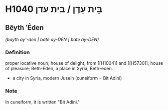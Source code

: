 # H1040 בֵּית עֵדֶן / בית עדן

## Bêyth ʻÊden

_(bayth ay'-den | bate ay-DEN | bate ay-DEN)_

### Definition

proper locative noun; house of delight; from [[H1004]] and [[H5730]]; house of pleasure; Beth-Eden, a place in Syria; Beth-eden.

- a city in Syria, modern Juseih (cuneiform = Bit Adini)


### Note

In cuneiform, it is written "Bit Adini."

